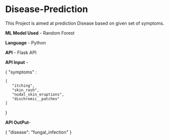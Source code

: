 # Disease-Prediction


This Project is aimed at prediction Disease based on given set of symptoms.

**ML Model Used** - Random Forest

**Language** - Python

**API** - Flask API


**API Input** - 

{ 
"symptoms" :
   
    [ 
       "itching",  
       "skin_rash", 
       "nodal_skin_eruptions",  
       "dischromic__patches"
    ]
}

**API OutPut**-

{
    "disease": "fungal_infection"
}
